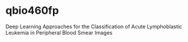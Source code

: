 # qbio460fp
Deep Learning Approaches for the Classification of Acute Lymphoblastic Leukemia in Peripheral Blood Smear Images
